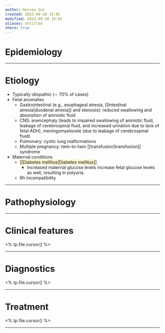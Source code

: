 ```yaml
---
author: Harvey Guo
created: 2023-09-20 15:01
modified: 2023-09-20 15:01
aliases: Untitled
share: true
---
```

# Epidemiology


---
# Etiology
- Typically idiopathic (∼ 70% of cases) 
- Fetal anomalies
	- Gastrointestinal (e.g., esophageal atresia, [[Intestinal atresia|duodenal atresia]] and stenosis): reduced swallowing and absorption of amniotic fluid
	- CNS: anencephaly (leads to impaired swallowing of amniotic fluid, leakage of cerebrospinal fluid, and increased urination due to lack of fetal ADH), meningomyelocele (due to leakage of cerebrospinal fluid)
	- Pulmonary: cystic lung malformations
	- Multiple pregnancy: twin-to-twin [[transfusion|transfusion]] syndrome 
- Maternal conditions
	- <span style="background:rgba(240, 200, 0, 0.2)">[[Diabetes mellitus|Diabetes mellitus]] </span>
		- Increased maternal glucose levels increase fetal glucose levels as well, resulting in polyuria.
	- Rh incompatibility

---
# Pathophysiology


---
# Clinical features
<% tp.file.cursor() %>

---
# Diagnostics
<% tp.file.cursor() %>

---
# Treatment
<% tp.file.cursor() %>

---

